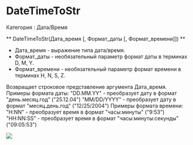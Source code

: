 ﻿
# DateTimeToStr

Категория : Дата/Время

** DateTimeToStr(Дата_время [, Формат_даты [, Формат_времени]]) **

* Дата_время - выражение типа дата/время.
* Формат_даты - необязательный параметр формат даты в терминах D, M, Y.
* Формат_времени - необязательный параметр формат времени в терминах H, N, S, Z.

Возвращает строковое представление аргумента Дата_время.
Примеры формата даты:
    "DD.MM.YY" - преобразует дату в формат "день.месяц.год" ("25.12.04")
    "MM/DD/YYYY"  - преобразует дату в формат "месяц.день.год" ("12/25/2004")
Примеры формата времени:
    "H:NN" - преобразует время в формат "часы:минуты" ("9:53")
    "HH:NN:SS"  - преобразует время в формат "часы:минуты:секунды" ("09:05:53")

![](/mediatag>Дата/Время)

